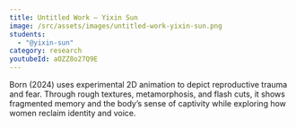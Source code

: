 ```yaml
---
title: Untitled Work — Yixin Sun
image: /src/assets/images/untitled-work-yixin-sun.png
students:
  - "@yixin-sun"
category: research
youtubeId: aOZZ8o27Q9E
---
```

Born (2024) uses experimental 2D animation to depict reproductive trauma and fear. Through rough textures, metamorphosis, and flash cuts, it shows fragmented memory and the body’s sense of captivity while exploring how women reclaim identity and voice.